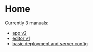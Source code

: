 # Home

Currently 3 manuals:

* [app v2](app-v2/README.md)
* [editor v1](editor-v1/README.md)
* [basic deployment and server config](deployment.md)

